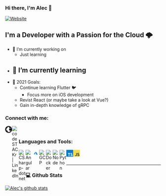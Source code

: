 ### Hi there, I'm Alec 👋

[![Website](https://img.shields.io/website?style=flat-square&url=https%3A%2F%2Fwww.alectrievel.com%2F)][website]


## I'm a Developer with a Passion for the Cloud 🌩
- 🔭 I’m currently working on 
    - Just learning
- 🌱 I’m currently learning 
    - 
- 🥅 2021 Goals:
    - Continue learning Flutter 🐦
        - Focus more on iOS development  
    - Revist React (or maybe take a look at Vue?)
    - Gain in-depth knowledge of gRPC

### Connect with me:

[<img align="left" alt="codeSTACKr.com" width="22px" src="https://raw.githubusercontent.com/iconic/open-iconic/master/svg/globe.svg" />][website]
[<img align="left" alt="codeSTACKr | LinkedIn" width="22px" src="https://cdn.jsdelivr.net/npm/simple-icons@v3/icons/linkedin.svg" />][linkedin]

<br />

### Languages and Tools:
<img align="left" alt="CSharp-dotnet" width="22px" src="https://avatars2.githubusercontent.com/u/9141961?s=200&v=4" />

<img align="left" alt="Angular" width="22px" src="https://angular.io/assets/images/logos/angular/angular.svg" />

<img align="left" alt="Azure" width="22px" src="https://raw.githubusercontent.com/github/explore/80688e429a7d4ef2fca1e82350fe8e3517d3494d/topics/azure/azure.png" />

<img align="left" alt="GCP" width="22px" src="https://avatars0.githubusercontent.com/u/2810941?s=200&v=4" />

<img align="left" alt="Docker" width="22px" src="https://avatars0.githubusercontent.com/u/5429470?s=200&v=4" />

<img align="left" alt="Node" width="22px" src="https://avatars3.githubusercontent.com/u/9950313?s=200&v=4" />

<img align="left" alt="Python" width="22px" src="https://avatars0.githubusercontent.com/u/1525981?s=200&v=4" />

<img align="left" alt="TypeScript" width="22px" src="https://raw.githubusercontent.com/github/explore/80688e429a7d4ef2fca1e82350fe8e3517d3494d/topics/typescript/typescript.png" />

<img align="left" alt="JavaScript" width="22px" src="https://raw.githubusercontent.com/github/explore/80688e429a7d4ef2fca1e82350fe8e3517d3494d/topics/javascript/javascript.png" />



<br />
<br />

---

### 💻 Github Stats
[![Alec's github stats](https://github-readme-stats.vercel.app/api?username=atrievel&count_private=true&show_icons=true&theme=nord)](https://github.com/atrievel/github-readme-stats)

</details>

[website]: https://www.alectrievel.com
[linkedin]: https://www.linkedin.com/in/alec-trievel-8b869399/
